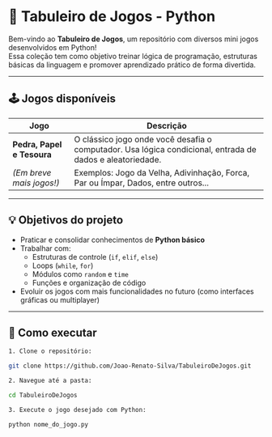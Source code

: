 # 🎲 Tabuleiro de Jogos - Python

Bem-vindo ao **Tabuleiro de Jogos**, um repositório com diversos mini jogos desenvolvidos em Python!  
Essa coleção tem como objetivo treinar lógica de programação, estruturas básicas da linguagem e promover aprendizado prático de forma divertida.

---

## 🕹️ Jogos disponíveis

| Jogo                       | Descrição |
|---------------------------|-----------|
| **Pedra, Papel e Tesoura** | O clássico jogo onde você desafia o computador. Usa lógica condicional, entrada de dados e aleatoriedade. |
| *(Em breve mais jogos!)*  | Exemplos: Jogo da Velha, Adivinhação, Forca, Par ou Ímpar, Dados, entre outros... |

---

## 💡 Objetivos do projeto

- Praticar e consolidar conhecimentos de **Python básico**
- Trabalhar com:
  - Estruturas de controle (`if`, `elif`, `else`)
  - Loops (`while`, `for`)
  - Módulos como `random` e `time`
  - Funções e organização de código
- Evoluir os jogos com mais funcionalidades no futuro (como interfaces gráficas ou multiplayer)

---

## 🚀 Como executar
```bash
1. Clone o repositório:

git clone https://github.com/Joao-Renato-Silva/TabuleiroDeJogos.git

2. Navegue até a pasta:

cd TabuleiroDeJogos

3. Execute o jogo desejado com Python:

python nome_do_jogo.py


